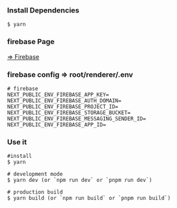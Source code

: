 ### Install Dependencies

```
$ yarn
```

### firebase Page

<a href='https://console.firebase.google.com' rel='noopener' rel='noreferrer' target='_black'>=> Firebase</a>

### firebase config => root/renderer/.env

```
# firebase
NEXT_PUBLIC_ENV_FIREBASE_APP_KEY=
NEXT_PUBLIC_ENV_FIREBASE_AUTH_DOMAIN=
NEXT_PUBLIC_ENV_FIREBASE_PROJECT_ID=
NEXT_PUBLIC_ENV_FIREBASE_STORAGE_BUCKET=
NEXT_PUBLIC_ENV_FIREBASE_MESSAGING_SENDER_ID=
NEXT_PUBLIC_ENV_FIREBASE_APP_ID=
```

### Use it

```
#install
$ yarn 

# development mode
$ yarn dev (or `npm run dev` or `pnpm run dev`)

# production build
$ yarn build (or `npm run build` or `pnpm run build`)
```
